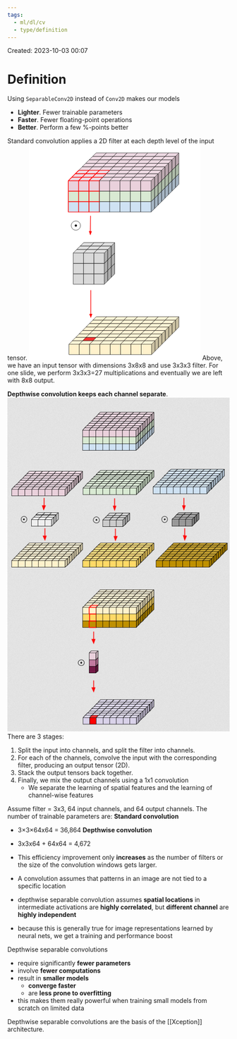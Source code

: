 ```yaml
---
tags:
  - ml/dl/cv
  - type/definition
---
```

Created: 2023-10-03 00:07
# Definition

Using `SeparableConv2D` instead of `Conv2D` makes our models
- **Lighter**. Fewer trainable parameters
- **Faster**. Fewer floating-point operations
- **Better**. Perform a few %-points better

Standard convolution applies a 2D filter at each depth level of the input tensor.
![](/img/cv-cnn-standard.png)
Above, we have an input tensor with dimensions 3x8x8 and use 3x3x3 filter. For one slide, we perform 3x3x3=27 multiplications and eventually we are left with 8x8 output.

**Depthwise convolution keeps each channel separate**. 
![](/img/cv-cnn-depthwise.png)
There are 3 stages:
1. Split the input into channels, and split the filter into channels.
2. For each of the channels, convolve the input with the corresponding filter, producing an output tensor (2D).
3. Stack the output tensors back together.
4. Finally, we mix the output channels using a 1x1 convolution
   - We separate the learning of spatial features and the learning of channel-wise features

Assume filter = 3x3, 64 input channels, and 64 output channels.
The number of trainable parameters are:
**Standard convolution**
- 3×3×64x64 = 36,864
**Depthwise convolution**
- 3x3x64 + 64x64 = 4,672
- This efficiency improvement only **increases** as the number of filters or the size of the convolution windows gets larger.

- A convolution assumes that patterns in an image are not tied to a specific location
- depthwise separable convolution assumes **spatial locations** in intermediate activations are **highly correlated**, but **different channel** are **highly independent**
- because this is generally true for image representations learned by neural nets, we get a training and performance boost

Depthwise separable convolutions
- require significantly **fewer parameters**
- involve **fewer computations**
- result in **smaller models**
    - **converge faster**
    - are **less prone to overfitting**
- this makes them really powerful when training small models from scratch on limited data

Depthwise separable convolutions are the basis of the [[Xception]] architecture.